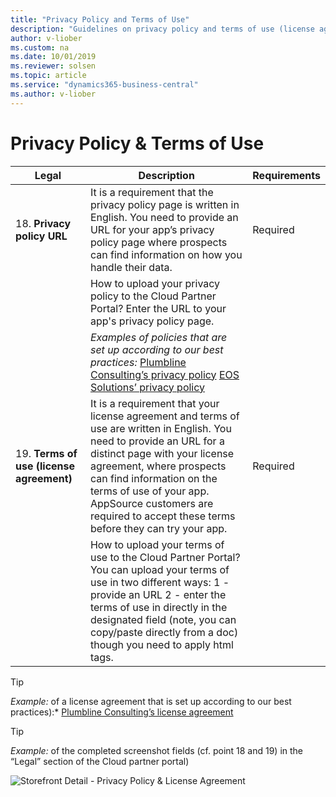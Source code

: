 ```yaml
---
title: "Privacy Policy and Terms of Use"
description: "Guidelines on privacy policy and terms of use (license agreement) links"
author: v-liober
ms.custom: na
ms.date: 10/01/2019
ms.reviewer: solsen
ms.topic: article
ms.service: "dynamics365-business-central"
ms.author: v-liober
---
```


# Privacy Policy & Terms of Use

| Legal | Description | Requirements |
|-------|-------------|--------------|
| 18. **Privacy policy URL**  | It is a requirement that the privacy policy page is written in English. You need to provide an URL for your app’s privacy policy page where prospects can find information on how you handle their data.| Required|
|| How to upload your privacy policy to the Cloud Partner Portal? Enter the URL to your app's privacy policy page.|
|| *Examples of policies that are set up according to our best practices:* [Plumbline Consulting’s privacy policy](http://progressussoftware.com/privacy-policy/) [EOS Solutions’ privacy policy](https://www.eos-solutions.it/en/privacy.html)|
| 19. **Terms of use (license agreement)** | It is a requirement that your license agreement and terms of use are written in English. You need to provide an URL for a distinct page with your license agreement, where prospects can find information on the terms of use of your app. AppSource customers are required to accept these terms before they can try your app.  | Required     |
|| How to upload your terms of use to the Cloud Partner Portal? You can upload your terms of use in two different ways: 1 - provide an URL 2 - enter the terms of use in directly in the designated field (note, you can copy/paste directly from a doc) though you need to apply html tags.

> [!TIP]  
> *Example:* of a license agreement that is set up according to our best practices):* [Plumbline Consulting’s license agreement](http://progressussoftware.com/user-agreement/)

> [!TIP]  
> *Example:* of the completed screenshot fields (cf. point 18 and 19) in the “Legal” section of the Cloud partner portal)

![Storefront Detail - Privacy Policy & License Agreement](../../media/PrivacyLicense.png)